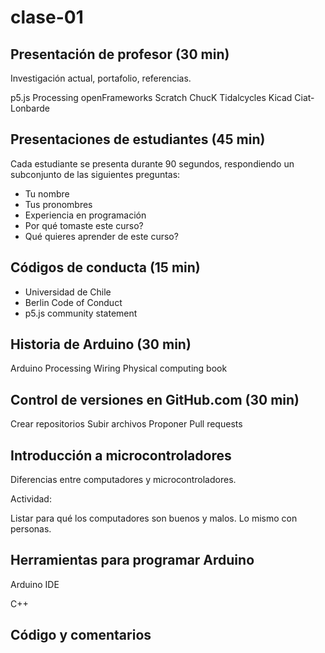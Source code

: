 # clase-01

## Presentación de profesor (30 min)

Investigación actual, portafolio, referencias.

p5.js
Processing
openFrameworks
Scratch
ChucK
Tidalcycles
Kicad
Ciat-Lonbarde

## Presentaciones de estudiantes (45 min)

Cada estudiante se presenta durante 90 segundos, respondiendo un subconjunto de las siguientes preguntas:

* Tu nombre
* Tus pronombres
* Experiencia en programación
* Por qué tomaste este curso?
* Qué quieres aprender de este curso?

## Códigos de conducta (15 min)

* Universidad de Chile
* Berlin Code of Conduct
* p5.js community statement

## Historia de Arduino (30 min)

Arduino
Processing
Wiring
Physical computing book

## Control de versiones en GitHub.com (30 min)

Crear repositorios
Subir archivos
Proponer 
Pull requests

## Introducción a microcontroladores

Diferencias entre computadores y microcontroladores.

Actividad: 

Listar para qué los computadores son buenos y malos.
Lo mismo con personas.

## Herramientas para programar Arduino

Arduino IDE

C++

## Código y comentarios

